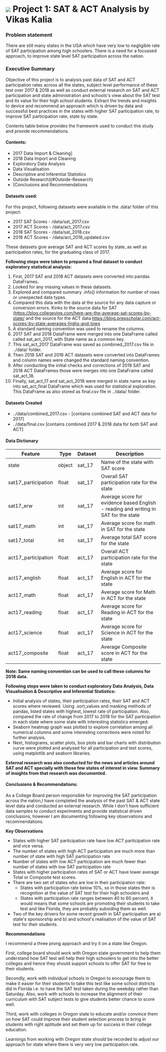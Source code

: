 # ![](https://ga-dash.s3.amazonaws.com/production/assets/logo-9f88ae6c9c3871690e33280fcf557f33.png) Project 1: SAT & ACT Analysis by Vikas Kalia

### Problem statement
There are still many states in the USA which have very low to negligible rate of SAT participation among high schoolers. There is a need for a focussed approach, to improve state level SAT participation across the nation.

### Executive Summary

Objective of this project is to analysis past data of SAT and ACT participation rates across all the states, subject level performance of these test over 2017 & 2018 as well as conduct external research on SAT and ACT participation and state administration and schools's view about the SAT test and its value for their high school students. Extract the trends and insights to device and recommend an approach which is driven by data and successful best practices in the states with higher SAT participation rate, to improve SAT participation rate, state by state.

Contents table below provides the framework used to conduct this study and provide recommendations.

#### Contents:
- 2017 Data Import & Cleaning]
- 2018 Data Import and Cleaning
- Exploratory Data Analysis
- Data Visualisation
- Descriptive and Inferential Statistics
- Outside Research](#Outside-Research)
- [Conclusions and Recommendations

#### Datasets used:
For this project, following datasets were available in the .data/ folder of this project:
- 2017 SAT Scores - /data/sat_2017.csv
- 2017 ACT Scores - /data/act_2017.csv
- 2018 SAT Scores - /data/sat_2018.csv
- 2018 ACT Scores - /data/act_2018_updated.csv

These datasets give average SAT and ACT scores by state, as well as participation rates, for the graduating class of 2017.

**Following steps were taken to prepared a final dataset to conduct exploratory statistical analysis:**
1) First, 2017 SAT and 2018 ACT datasets were converted into pandas DataFrames.
2) Looked for any missing values in these datasets.
3) Explored and compared summary .info() information for number of rows or unexpected data types.
4) Compared this data with the data at the source for any data capture or conversion errors. Kinks to the source data for SAT (https://blog.collegevine.com/here-are-the-average-sat-scores-by-state/ and the source for the ACT data https://blog.prepscholar.com/act-scores-by-state-averages-highs-and-lows
5) A standard naming convention was used to rename the columns.
6) 2017 SAT and 2018 DataFrame  were merged into one DataFrame called called sat_act_2017, with State name as a common key.
7) This sat_act_2017 DataFrame was saved as combined_2017.csv file in ../data/ folder.
8) Then 2018 SAT and 2018 ACT datasets were converted into DataFrames and column names were changed the standard naming convention.
8) After conducting the initial checks and corrections of 2018 SAT and 2018 ACT DataFrames those were merges into one DataFrame called sat_act_18.
9) Finally, sat_act_17 and sat_act_2018 were merged in state name as key into sat_act_final DataFrame which was used for statistical exploration. This DataFrame as also stored as final.csv file in ../data/ folder.     

#### Datasets Created
- ../data/combined_2017.csv - [contains combined SAT and ACT data for 2017]
- ../data/final.csv [contains combined 2017 & 2018 data for both SAT and ACT]

#### Data Dictionary
|Feature|Type|Dataset|Description|
|---|---|---|---|
|state|object|sat_17|Name of the state with SAT score|
|sat17_participation|float|sat_17|Overall SAT participation rate for the state|
|sat17_erw|int|sat_17|Average score for evidence based English - reading and writing in SAT for the state |
|sat17_math|int|sat_17|Average score for math in SAT for the state|
|sat17_total|int|sat_17|Average total SAT score for the state|
|act17_participation|float|act_17|Overall ACT participation rate for the state|
|act17_english|float|act_17|Average score for English in ACT for the state|
|act17_math|float|act_17|Average score for Math in ACT for the state|
|act17_reading|float|act_17|Average score for Reading in ACT for the state|
|act17_science|float|act_17|Average score for Science in ACT for the state|
|act17_composite|float|act_17|Average Composite score in ACT for the state|

**Note: Same naming convention can be used to call these columns for 2018 data.**

**Following steps were taken to conduct exploratory Data Analysis, Data Visualisation & Descriptive and Inferential Statistics:**
- Initial analysis of states, their participation rates, their SAT and ACT scores where reviewed. Using .sort_values and masking methods of pandas, listed states with highest, lowest rate of participation. Also, compared the rate of change from 2017 to 2018 for the SAT participation in each state where some state with interesting statistics emerged.
- Seaborn heatmap graph was plotted to explore correlation among all numerical columns and some interesting corrections were noted for further analysis.
- Next, histograms, scatter plots, box plots and bar charts with distribution curve were plotted and analysed for all participation and test scores, using matplotlib and seaborn libraries.

**External research was also conducted for the news and articles around SAT and ACT specially with those few states of interest in view. Summary of insights from that research was documented.**

#### Conclusions & Recommendations:
As a College Board person responsible for improving the SAT participation across the nation,I have completed the analysis of the past SAT & ACT state level data and conducted an external research. While I don't have sufficient data samples to conduct experiments and provide statistical driven conclusions, however I am documenting following key observations and recommendations.

**Key Observations**


- States with higher SAT participation rate have low ACT participation rate and vice versa.
- The number of states with high ACT participation are much more than number of state with high SAT participation rate
- Number of states with low ACT participation are much fewer than number of states with low SAT participation rate
- States with higher participation rates of SAT or ACT have lower average Total or Composite test scores.
- There are two set of states who are low in their participation rate:
    - States with participation rate below 10%, so in those states their is recognition at the value of SAT test for their high schoolers and
    - States with participation rate ranges between 40 to 60 percent, it would means that some schools are promoting their students to take test and like Florida, they are probably subsiding them as well.
- Two of the key drivers for some recent growth in SAT participation are a) state's sponsorship and b) and school's realisation of the value of SAT test for their students.

**Recommendations**

I recommend a three prong approach and try it on a state like Oregon.

First, college board should work with Oregon state government to help them understand how SAT test will help their high schoolers to get into the better colleges and hence they should support schools to offer SAT for free to their students.

Secondly, work with individual schools in Oregon to encourage them to make it easier for their students to take this test like some school districts did in Florida i.e. to have the SAT test taken during the weekday rather than Saturday. Also, work with schools to increase the alignment of their curriculum with SAT subject tests to give students better chance to score well.

Third, work with colleges in Oregon state to educate and/or convince them on how SAT could improve their student selection process to bring in students with right aptitude and set them up for success in their college education.

Learnings from working with Oregon state should be recorded to adjust our approach for state where there is very very low participation rate.
